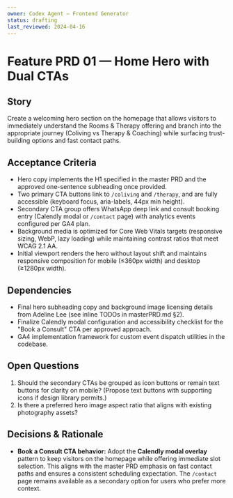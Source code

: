 ```yaml
---
owner: Codex Agent – Frontend Generator
status: drafting
last_reviewed: 2024-04-16
---
```


# Feature PRD 01 — Home Hero with Dual CTAs

## Story
Create a welcoming hero section on the homepage that allows visitors to immediately understand the Rooms & Therapy offering and branch into the appropriate journey (Coliving vs Therapy & Coaching) while surfacing trust-building options and fast contact paths.

## Acceptance Criteria
- Hero copy implements the H1 specified in the master PRD and the approved one-sentence subheading once provided.
- Two primary CTA buttons link to `/coliving` and `/therapy`, and are fully accessible (keyboard focus, aria-labels, 44px min height).
- Secondary CTA group offers WhatsApp deep link and consult booking entry (Calendly modal or `/contact` page) with analytics events configured per GA4 plan.
- Background media is optimized for Core Web Vitals targets (responsive sizing, WebP, lazy loading) while maintaining contrast ratios that meet WCAG 2.1 AA.
- Initial viewport renders the hero without layout shift and maintains responsive composition for mobile (≤360px width) and desktop (≥1280px width).

## Dependencies
- Final hero subheading copy and background image licensing details from Adeline Lee (see inline TODOs in masterPRD.md §2).
- Finalize Calendly modal configuration and accessibility checklist for the "Book a Consult" CTA per approved approach.
- GA4 implementation framework for custom event dispatch utilities in the codebase.

## Open Questions
1. Should the secondary CTAs be grouped as icon buttons or remain text buttons for clarity on mobile? (Propose text buttons with supporting icons if design library permits.)
2. Is there a preferred hero image aspect ratio that aligns with existing photography assets?

## Decisions & Rationale
- **Book a Consult CTA behavior:** Adopt the **Calendly modal overlay** pattern to keep visitors on the homepage while offering immediate slot selection. This aligns with the master PRD emphasis on fast contact paths and ensures a consistent scheduling expectation. The `/contact` page remains available as a secondary option for users who prefer more context.
